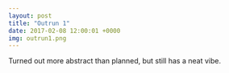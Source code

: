 ```yaml
---
layout: post
title: "Outrun 1"
date: 2017-02-08 12:00:01 +0000
img: outrun1.png
---
```


Turned out more abstract than planned, but still has a neat vibe.
